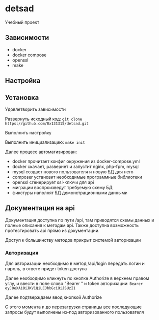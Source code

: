 # detsad
Учебный проект

## Зависимости
* docker
* docker compose
* openssl
* make

## Настройка



## Установка

Удовлетворить зависимости

Развернуть исходный код:
`git clone https://github.com/0x131315/detsad.git`

Выполнить настройку

Выполнить инициализацию:
`make init`

Далее процесс автоматизирован:
* docker прочитает конфиг окружения из docker-compose.yml
* docker скачает, развернет и запустит nginx, php-fpm, mysql
* mysql создаст нового пользователя и новую БД для него
* composer установит необходимые программные библиотеки
* openssl сгенерирует ssl-ключи для api
* миграции воспроизведут требуемую схему БД
* фикстуры наполнят БД демонстрационными данными

## Документация на api

Документация доступна по пути /api, там приводятся схемы данных и полные описания к методам api. Также доступна 
возможность протестировать api прямо из документации.

Доступ к большинству методов прикрыт системой авторизации

### Авторизация

Для авторизации необходимо в метод /api/login передать логин и пароль, в ответе придет token доступа

Далее необходимо кликнуть по кнопке Authorize в верхнем правом углу, и ввести в поле слово "Bearer " и token 
авторизации: `Bearer eyJ0eXAiOiJKV1QiLCJhbGciOiJSUzI1`

Далее подтверждаем ввод кнопкой Authorize

С этого момента и до перезагрузки страницы все последующие запросы будут выполнены из-под авторизованного пользователя